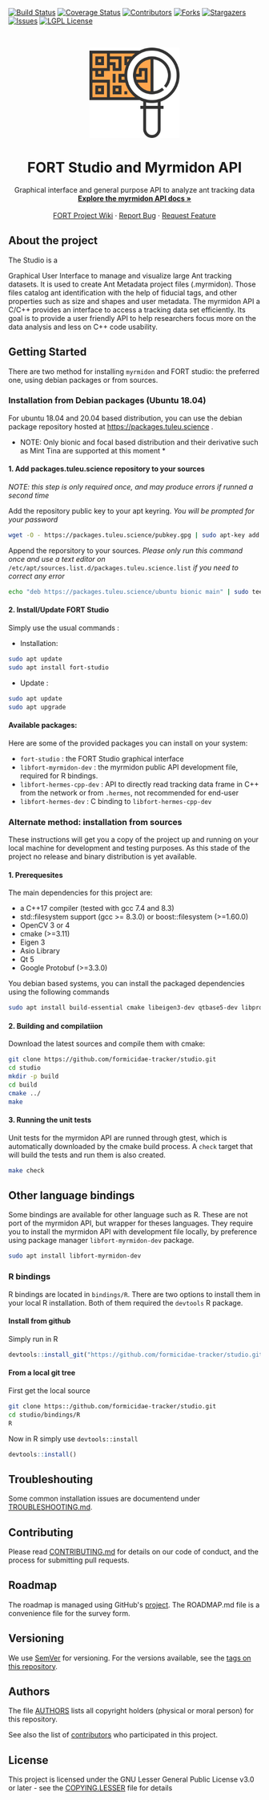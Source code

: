 [![Build Status][build-status-shield]][build-status-url]
[![Coverage Status][coverage-status-shield]][coverage-status-url]
[![Contributors][contributors-shield]][contributors-url]
[![Forks][forks-shield]][forks-url]
[![Stargazers][stars-shield]][stars-url]
[![Issues][issues-shield]][issues-url]
[![LGPL License][license-shield]][license-url]


<br />
<p align="center">
  <a href="https://github.com/formicidae-tracker/studio">
    <img src="resources/icons/flaticon.com/eucalyp/qr-code.svg" alt="Logo" width="180" height="180">
  </a>

  <h1 align="center">FORT Studio and Myrmidon API</h1>

  <p align="center">
    Graphical interface and general purpose API to analyze ant tracking data
    <br />
    <a href="https://formicidae-tracker.github.io/studio/docs/latest/api/index.html"><strong>Explore the myrmidon API docs »</strong></a>
    <br />
    <br />
    <a href="https://github.com/formicidae-tracker/documentation/wiki">FORT Project Wiki</a>
    ·
    <a href="https://github.com/formicidae-tracker/studio/issues">Report Bug</a>
    ·
    <a href="https://github.com/formicidae-tracker/studio/issues">Request Feature</a>
  </p>
</p>

## About the project
<!--[![Product Name Screen
Shot][product-screenshot]](https://example.com)--> The Studio is a
Graphical User Interface to manage and visualize large Ant tracking
datasets. It is used to create Ant Metadata project files
(.myrmidon). Those files catalog ant identification with the help of
fiducial tags, and other properties such as size and shapes and user
metadata. The myrmidon API a C/C++ provides an interface to access a
tracking data set efficiently. Its goal is to provide a user friendly
API to help researchers focus more on the data analysis and less on
C++ code usability.


## Getting Started

There are two method for installing `myrmidon` and FORT studio: the
preferred one, using debian packages or from sources.

### Installation from Debian packages (Ubuntu 18.04)

For ubuntu 18.04 and 20.04 based distribution, you can use the debian
package repository hosted at https://packages.tuleu.science .

* NOTE: Only bionic and focal based distribution and their derivative
  such as Mint Tina are supported at this moment *

#### 1. Add packages.tuleu.science repository to your sources

*NOTE: this step is only required once, and may produce errors if runned a second time*

Add the repository public key to your apt keyring. *You will be prompted for your password*
```bash
wget -O - https://packages.tuleu.science/pubkey.gpg | sudo apt-key add -
```

Append the reporsitory to your sources. *Please only run this command
once and use a text editor on*
`/etc/apt/sources.list.d/packages.tuleu.science.list` *if you need to
correct any error*

```bash
echo "deb https://packages.tuleu.science/ubuntu bionic main" | sudo tee /etc/apt/sources.list.d/packages.tuleu.science.list
```

#### 2. Install/Update FORT Studio

Simply use the usual commands :

* Installation:
```bash
sudo apt update
sudo apt install fort-studio
```
* Update :
```bash
sudo apt update
sudo apt upgrade
```

#### Available packages:

Here are some of the provided packages you can install on your system:

* `fort-studio` : the FORT Studio graphical interface
* `libfort-myrmidon-dev` : the myrmidon public API development file, required for R bindings.
* `libfort-hermes-cpp-dev` : API to directly read tracking data frame in C++ from the network or from `.hermes`, not recommended for end-user
* `libfort-hermes-dev` : C binding to `libfort-hermes-cpp-dev`

### Alternate method: installation from sources

These instructions will get you a copy of the project up and running
on your local machine for development and testing purposes. As this
stade of the project no release and binary distribution is yet
available.

#### 1. Prerequesites


The main dependencies for this project are:
  * a C++17 compiler (tested with gcc 7.4 and 8.3)
  * std::filesystem support (gcc >= 8.3.0) or boost::filesystem (>=1.60.0)
  * OpenCV 3 or 4
  * cmake (>=3.11)
  * Eigen 3
  * Asio Library
  * Qt 5
  * Google Protobuf (>=3.3.0)

 You debian based systems, you can install the packaged dependencies using the following commands

 ```bash
 sudo apt install build-essential cmake libeigen3-dev qtbase5-dev libprotobuf-dev protobuf-compiler libasio-dev
 ```


#### 2. Building and compilatiion

Download the latest sources and compile them with cmake:

```bash
git clone https://github.com/formicidae-tracker/studio.git
cd studio
mkdir -p build
cd build
cmake ../
make
```

#### 3. Running the unit tests

Unit tests for the myrmidon API are runned through gtest, which is
automatically downloaded by the cmake build process. A `check` target
that will build the tests and run them is also created.

```bash
make check
```

## Other language bindings

Some bindings are available for other language such as R. These are
not port of the myrmidon API, but wrapper for theses languages.  They
require you to install the myrmidon API with development file locally,
by preference using package manager `libfort-myrmidon-dev` package.

``` bash
sudo apt install libfort-myrmidon-dev
```

### R bindings

R bindings are located in `bindings/R`. There are two options to
install them in your local R installation. Both of them required the
`devtools` R package.

#### Install from github

Simply run in R

``` R
devtools::install_git("https://github.com/formicidae-tracker/studio.git",subdir = "bindings/R/FortMyrmidon")
```

#### From a local git tree

First get the local source
``` bash
git clone https::/github.com/formicidae-tracker/studio.git
cd studio/bindings/R
R
```

Now in R simply use `devtools::install`

``` R
devtools::install()
```

## Troubleshouting

Some common installation issues are documentend under [TROUBLESHOOTING.md](TROUBLESHOOTING.md).


## Contributing

Please read [CONTRIBUTING.md](CONTRIBUTING.md) for details on our code of conduct, and the process for submitting pull requests.

## Roadmap

The roadmap is managed using GitHub's [project](https://github.com/formicidae-tracker/studio/projects). The ROADMAP.md file is a convenience file for the survey form.

## Versioning

We use [SemVer](http://semver.org/) for versioning. For the versions available, see the [tags on this repository](https://github.com/formicidae-tracker/studio/tags).

## Authors

The file [AUTHORS](AUTHORS) lists all copyright holders (physical or moral person) for this repository.

See also the list of [contributors](https://github.com/formicidae-tracker/studio/contributors) who participated in this project.

## License

This project is licensed under the GNU Lesser General Public License v3.0 or later - see the [COPYING.LESSER](COPYING.LESSER) file for details





<!-- MARKDOWN LINKS & IMAGES -->
<!-- https://www.markdownguide.org/basic-syntax/#reference-style-links -->
[build-status-shield]: https://img.shields.io/travis/com/formicidae-tracker/studio/master?style=flat-square
[build-status-url]: https://travis-ci.com/formicidae-tracker/studio
[coverage-status-shield]: https://img.shields.io/coveralls/github/formicidae-tracker/studio?style=flat-square
[coverage-status-url]: https://coveralls.io/github/formicidae-tracker/studio
[contributors-shield]: https://img.shields.io/github/contributors/formicidae-tracker/studio.svg?style=flat-square
[contributors-url]: https://github.com/formicidae-tracker/studio/graphs/contributors
[forks-shield]: https://img.shields.io/github/forks/formicidae-tracker/studio.svg?style=flat-square
[forks-url]: https://github.com/formicidae-tracker/studio/network/members
[stars-shield]: https://img.shields.io/github/stars/formicidae-tracker/studio.svg?style=flat-square
[stars-url]: https://github.com/formicidae-tracker/studio/stargazers
[issues-shield]: https://img.shields.io/github/issues/formicidae-tracker/studio.svg?style=flat-square
[issues-url]: https://github.com/formicidae-tracker/studio/issues
[license-shield]: https://img.shields.io/github/license/formicidae-tracker/studio.svg?style=flat-square
[license-url]: https://github.com/formicidae-tracker/studio/blob/master/COPYING.LESSER
[product-screenshot]: images/screenshot.png
